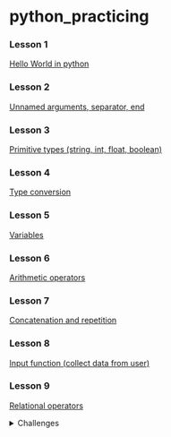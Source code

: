 # python_practicing


### Lesson 1 ###
[Hello World in python](https://github.com/h-chagas/python_practicing/blob/main/lesson1.py)

### Lesson 2 ###
[Unnamed arguments, separator, end](https://github.com/h-chagas/python_practicing/blob/main/lesson2.py)

### Lesson 3 ###
[Primitive types (string, int, float, boolean)](https://github.com/h-chagas/python_practicing/blob/main/lesson3.py)

### Lesson 4 ###
[Type conversion](https://github.com/h-chagas/python_practicing/blob/main/lesson4.py)

### Lesson 5 ###
[Variables](https://github.com/h-chagas/python_practicing/blob/main/lesson5.py)

### Lesson 6 ###
[Arithmetic operators](https://github.com/h-chagas/python_practicing/blob/main/lesson6.py)

### Lesson 7 ###
[Concatenation and repetition](https://github.com/h-chagas/python_practicing/blob/main/lesson7.py)

### Lesson 8 ###
[Input function (collect data from user)](https://github.com/h-chagas/python_practicing/blob/main/lesson8.py)

### Lesson 9 ###
[Relational operators](https://github.com/h-chagas/python_practicing/blob/main/lesson9.py)



<details>
    <summary>Challenges</summary>
    <p>[If, string concatenation](https://github.com/h-chagas/python_practicing/blob/main/challenges/imc.py)</p>
</details>